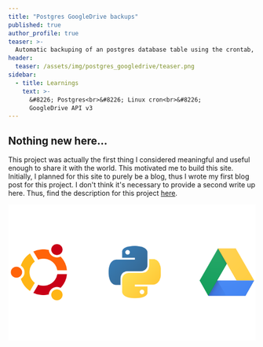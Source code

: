 ```yaml
---
title: "Postgres GoogleDrive backups"
published: true
author_profile: true
teaser: >-
  Automatic backuping of an postgres database table using the crontab, python and the GoogleDrive-API.
header:
  teaser: /assets/img/postgres_googledrive/teaser.png
sidebar:
  - title: Learnings
    text: >-
      &#8226; Postgres<br>&#8226; Linux cron<br>&#8226;
      GoogleDrive API v3
---
```

<h2>Nothing new here...</h2>

This project was actually the first thing I considered meaningful and useful enough to share it with the world. This motivated me to build this site. Initially, I planned for this site to purely be a blog, thus I wrote my first blog post for this project. I don't think it's necessary to provide a second write up here. Thus, find the description for this project <a href="https://www.finnrietz.dev/python/linux/postgres-backup-googledrive/">here</a>.

<img src="/assets/img/postgres_googledrive/teaser.png">